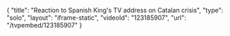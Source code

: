 {
    "title": "Reaction to Spanish King's TV address on Catalan crisis",
    "type": "solo",
    "layout": "iframe-static",
    "videoId": "123185907",
    "url": "\/tvpembed\/123185907"
}